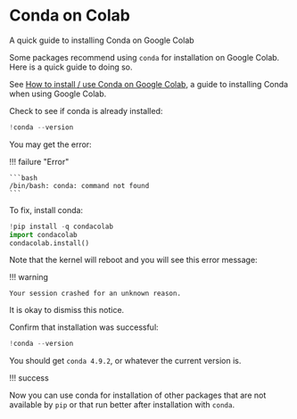 # Conda on Colab

A quick guide to installing Conda on Google Colab

Some packages recommend using `conda` for installation on Google Colab. Here is a quick guide to doing so.

See [How to install / use Conda on Google Colab](https://inside-machinelearning.com/en/how-to-install-use-conda-on-google-colab/), a guide to installing Conda when using Google Colab.

Check to see if conda is already installed:

```py
!conda --version
```

You may get the error:

!!! failure "Error"

    ```bash
    /bin/bash: conda: command not found
    ```

To fix, install conda:

```py
!pip install -q condacolab
import condacolab
condacolab.install()
```

Note that the kernel will reboot and you will see this error message:

!!! warning 

    Your session crashed for an unknown reason.
    
It is okay to dismiss this notice.

Confirm that installation was successful:

```py
!conda --version
```

You should get `conda 4.9.2`, or whatever the current version is.

!!! success

Now you can use conda for installation of other packages that are not available by `pip` or that run better after installation with `conda`.
